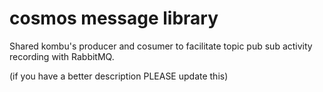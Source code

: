 # cosmos message library

Shared kombu's producer and cosumer to facilitate topic pub sub activity recording with RabbitMQ.

(if you have a better description PLEASE update this)